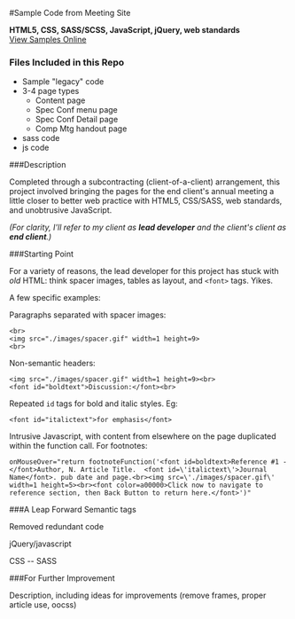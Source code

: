 #Sample Code from Meeting Site

**HTML5, CSS, SASS/SCSS, JavaScript, jQuery, web standards**  
[View Samples Online](http://joeoravec.com/sample-meeting-pages/ "Sample Meeting Pages")

### Files Included in this Repo
* Sample "legacy" code
* 3-4 page types
  * Content page
  * Spec Conf menu page
  * Spec Conf Detail page
  * Comp Mtg handout page
* sass code
* js code 
 
###Description

Completed through a subcontracting (client-of-a-client) arrangement, this project involved bringing the pages for the end client's annual meeting a little closer to better web practice with HTML5, CSS/SASS, web standards, and unobtrusive JavaScript.

 _(For clarity, I'll refer to my client as **lead developer** and the client's client as **end client**.)_
 
###Starting Point

For a variety of reasons, the lead developer for this project has stuck with *old* HTML: think spacer images, tables as layout, and `<font>` tags. Yikes.

A few specific examples:

Paragraphs separated with spacer images:

	<br>
	<img src="./images/spacer.gif" width=1 height=9>
	<br>

Non-semantic headers:

    <img src="./images/spacer.gif" width=1 height=9><br>
    <font id="boldtext">Discussion:</font><br>
 
Repeated `id` tags for bold and italic styles. Eg: 
 
    <font id="italictext">for emphasis</font>
    
Intrusive Javascript, with content from elsewhere on the page duplicated within the function call. For footnotes:

    onMouseOver="return footnoteFunction('<font id=boldtext>Reference #1 - </font>Author, N. Article Title.  <font id=\'italictext\'>Journal Name</font>. pub date and page.<br><img src=\'./images/spacer.gif\' width=1 height=5><br><font color=a00000>Click now to navigate to reference section, then Back Button to return here.</font>')"


###A Leap Forward
Semantic tags

Removed redundant code

jQuery/javascript

CSS -- SASS

###For Further Improvement

Description, including ideas for improvements (remove frames, proper article use, oocss)

